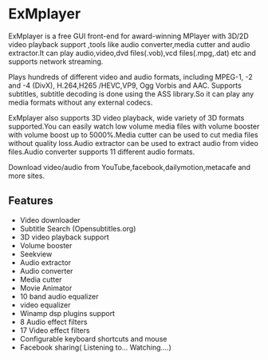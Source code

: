 ExMplayer
=========
ExMplayer is a free GUI front-end for award-winning MPlayer with 3D/2D video playback support ,tools like audio converter,media cutter and audio extractor.It can play audio,video,dvd files(.vob),vcd files(.mpg,.dat) etc and supports network streaming.

Plays hundreds of different video and audio formats, including MPEG-1, -2 and -4 (DivX), H.264,H265 /HEVC,VP9, Ogg Vorbis and AAC. Supports subtitles, subtitle decoding is done using the ASS library.So it can play any media formats without any external codecs.

ExMplayer also supports 3D video playback, wide variety of 3D formats supported.You can easily watch low volume media files with volume booster with volume boost up to 5000%.Media cutter can be used to cut media files without quality loss.Audio extractor can be used to extract audio from video files.Audio converter supports 11 different audio formats.

Download video/audio from YouTube,facebook,dailymotion,metacafe and more sites.

Features
--------
<ul>
  <li>Video downloader </li>
  <li>Subtitle Search (Opensubtitles.org) </li>
 <li>3D video playback support </li>
	 <li>Volume booster </li>
    <li>Seekview </li>
	 <li>Audio extractor</li>
	 <li>Audio converter</li>
	 <li>Media cutter</li>
	 <li>Movie Animator</li>
	 <li>10 band audio equalizer</li>
	 <li>video equalizer</li>
	 <li>Winamp dsp plugins support</li>
	 <li>8 Audio effect filters</li>
	 <li>17 Video effect filters</li>
	 <li>Configurable keyboard shortcuts and mouse</li>
	 <li>Facebook sharing( Listening to... Watching....) </li>
</ul>
